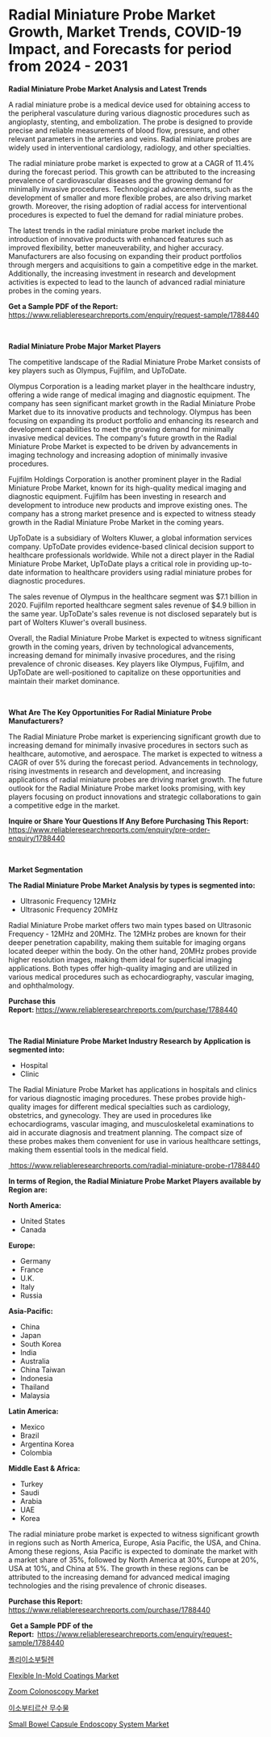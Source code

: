 <p><h1>Radial Miniature Probe Market Growth, Market Trends, COVID-19 Impact, and Forecasts for period from 2024 - 2031</h1></p><p><strong>Radial Miniature Probe Market Analysis and Latest Trends</strong></p>
<p><p>A radial miniature probe is a medical device used for obtaining access to the peripheral vasculature during various diagnostic procedures such as angioplasty, stenting, and embolization. The probe is designed to provide precise and reliable measurements of blood flow, pressure, and other relevant parameters in the arteries and veins. Radial miniature probes are widely used in interventional cardiology, radiology, and other specialties.</p><p>The radial miniature probe market is expected to grow at a CAGR of 11.4% during the forecast period. This growth can be attributed to the increasing prevalence of cardiovascular diseases and the growing demand for minimally invasive procedures. Technological advancements, such as the development of smaller and more flexible probes, are also driving market growth. Moreover, the rising adoption of radial access for interventional procedures is expected to fuel the demand for radial miniature probes.</p><p>The latest trends in the radial miniature probe market include the introduction of innovative products with enhanced features such as improved flexibility, better maneuverability, and higher accuracy. Manufacturers are also focusing on expanding their product portfolios through mergers and acquisitions to gain a competitive edge in the market. Additionally, the increasing investment in research and development activities is expected to lead to the launch of advanced radial miniature probes in the coming years.</p></p>
<p><strong>Get a Sample PDF of the Report:&nbsp;</strong> <a href="https://www.reliableresearchreports.com/enquiry/request-sample/1788440">https://www.reliableresearchreports.com/enquiry/request-sample/1788440</a></p>
<p>&nbsp;</p>
<p><strong>Radial Miniature Probe Major Market Players</strong></p>
<p><p>The competitive landscape of the Radial Miniature Probe Market consists of key players such as Olympus, Fujifilm, and UpToDate. </p><p>Olympus Corporation is a leading market player in the healthcare industry, offering a wide range of medical imaging and diagnostic equipment. The company has seen significant market growth in the Radial Miniature Probe Market due to its innovative products and technology. Olympus has been focusing on expanding its product portfolio and enhancing its research and development capabilities to meet the growing demand for minimally invasive medical devices. The company's future growth in the Radial Miniature Probe Market is expected to be driven by advancements in imaging technology and increasing adoption of minimally invasive procedures.</p><p>Fujifilm Holdings Corporation is another prominent player in the Radial Miniature Probe Market, known for its high-quality medical imaging and diagnostic equipment. Fujifilm has been investing in research and development to introduce new products and improve existing ones. The company has a strong market presence and is expected to witness steady growth in the Radial Miniature Probe Market in the coming years.</p><p>UpToDate is a subsidiary of Wolters Kluwer, a global information services company. UpToDate provides evidence-based clinical decision support to healthcare professionals worldwide. While not a direct player in the Radial Miniature Probe Market, UpToDate plays a critical role in providing up-to-date information to healthcare providers using radial miniature probes for diagnostic procedures.</p><p>The sales revenue of Olympus in the healthcare segment was $7.1 billion in 2020. Fujifilm reported healthcare segment sales revenue of $4.9 billion in the same year. UpToDate's sales revenue is not disclosed separately but is part of Wolters Kluwer's overall business.</p><p>Overall, the Radial Miniature Probe Market is expected to witness significant growth in the coming years, driven by technological advancements, increasing demand for minimally invasive procedures, and the rising prevalence of chronic diseases. Key players like Olympus, Fujifilm, and UpToDate are well-positioned to capitalize on these opportunities and maintain their market dominance.</p></p>
<p>&nbsp;</p>
<p><strong>What Are The Key Opportunities For Radial Miniature Probe Manufacturers?</strong></p>
<p><p>The Radial Miniature Probe market is experiencing significant growth due to increasing demand for minimally invasive procedures in sectors such as healthcare, automotive, and aerospace. The market is expected to witness a CAGR of over 5% during the forecast period. Advancements in technology, rising investments in research and development, and increasing applications of radial miniature probes are driving market growth. The future outlook for the Radial Miniature Probe market looks promising, with key players focusing on product innovations and strategic collaborations to gain a competitive edge in the market.</p></p>
<p><strong>Inquire or Share Your Questions If Any Before Purchasing This Report:</strong> <a href="https://www.reliableresearchreports.com/enquiry/pre-order-enquiry/1788440">https://www.reliableresearchreports.com/enquiry/pre-order-enquiry/1788440</a></p>
<p>&nbsp;</p>
<p><strong>Market Segmentation</strong></p>
<p><strong>The Radial Miniature Probe Market Analysis by types is segmented into:</strong></p>
<p><ul><li>Ultrasonic Frequency 12MHz</li><li>Ultrasonic Frequency 20MHz</li></ul></p>
<p><p>Radial Miniature Probe market offers two main types based on Ultrasonic Frequency - 12MHz and 20MHz. The 12MHz probes are known for their deeper penetration capability, making them suitable for imaging organs located deeper within the body. On the other hand, 20MHz probes provide higher resolution images, making them ideal for superficial imaging applications. Both types offer high-quality imaging and are utilized in various medical procedures such as echocardiography, vascular imaging, and ophthalmology.</p></p>
<p><strong>Purchase this Report:&nbsp;</strong><a href="https://www.reliableresearchreports.com/purchase/1788440">https://www.reliableresearchreports.com/purchase/1788440</a></p>
<p>&nbsp;</p>
<p><strong>The Radial Miniature Probe Market Industry Research by Application is segmented into:</strong></p>
<p><ul><li>Hospital</li><li>Clinic</li></ul></p>
<p><p>The Radial Miniature Probe Market has applications in hospitals and clinics for various diagnostic imaging procedures. These probes provide high-quality images for different medical specialties such as cardiology, obstetrics, and gynecology. They are used in procedures like echocardiograms, vascular imaging, and musculoskeletal examinations to aid in accurate diagnosis and treatment planning. The compact size of these probes makes them convenient for use in various healthcare settings, making them essential tools in the medical field.</p></p>
<p><a href="https://www.reliableresearchreports.com/radial-miniature-probe-r1788440">&nbsp;https://www.reliableresearchreports.com/radial-miniature-probe-r1788440</a></p>
<p><strong>In terms of Region, the Radial Miniature Probe Market Players available by Region are:</strong></p>
<p>
    <p> <strong> North America: </strong>
        <ul>
            <li>United States</li>
            <li>Canada</li>
        </ul>
        </p> 
    <p> <strong> Europe: </strong>
        <ul>
            <li>Germany</li>
            <li>France</li>
            <li>U.K.</li>
            <li>Italy</li>
            <li>Russia</li>
        </ul>
        </p> 
    <p> <strong> Asia-Pacific: </strong>
        <ul>
            <li>China</li>
            <li>Japan</li>
            <li>South Korea</li>
            <li>India</li>
            <li>Australia</li>
            <li>China Taiwan</li>
            <li>Indonesia</li>
            <li>Thailand</li>
            <li>Malaysia</li>
        </ul>
        </p> 
    <p> <strong> Latin America: </strong>
        <ul>
            <li>Mexico</li>
            <li>Brazil</li>
            <li>Argentina Korea</li>
            <li>Colombia</li>
        </ul>
        </p> 
    <p> <strong> Middle East & Africa: </strong>
        <ul>
            <li>Turkey</li>
            <li>Saudi</li>
            <li>Arabia</li>
            <li>UAE</li>
            <li>Korea</li>
        </ul>
    </p>
    </p>
<p><p>The radial miniature probe market is expected to witness significant growth in regions such as North America, Europe, Asia Pacific, the USA, and China. Among these regions, Asia Pacific is expected to dominate the market with a market share of 35%, followed by North America at 30%, Europe at 20%, USA at 10%, and China at 5%. The growth in these regions can be attributed to the increasing demand for advanced medical imaging technologies and the rising prevalence of chronic diseases.</p></p>
<p><strong>Purchase this Report: </strong><a href="https://www.reliableresearchreports.com/purchase/1788440">https://www.reliableresearchreports.com/purchase/1788440</a></p>
<p>&nbsp;<strong>Get a Sample PDF of the Report:&nbsp;&nbsp;</strong><a href="https://www.reliableresearchreports.com/enquiry/request-sample/1788440">https://www.reliableresearchreports.com/enquiry/request-sample/1788440</a></p>
<p><strong></strong></p>
<p><p><a href="https://github.com/valroy852/Market-Research-Report-List-1/blob/main/822610446872.md">폴리이소부틸렌</a></p><p><a href="https://issuu.com/reportprime-2/docs/flexible-in-mold-coatings-market-size-2030.pptx">Flexible In-Mold Coatings Market</a></p><p><a href="https://github.com/kathiaseamanalvaradovlprc2h/Market-Research-Report-List-2/blob/main/zoom-colonoscopy-market.md">Zoom Colonoscopy Market</a></p><p><a href="https://github.com/royErdmtyan906778/Market-Research-Report-List-1/blob/main/661008946871.md">이소부티르산 무수물</a></p><p><a href="https://github.com/wusalecollins540tpqoz/Market-Research-Report-List-2/blob/main/small-bowel-capsule-endoscopy-system-market.md">Small Bowel Capsule Endoscopy System Market</a></p></p>